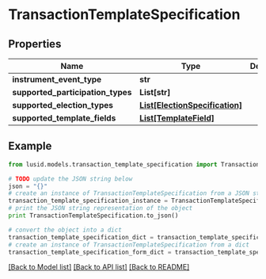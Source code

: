 # TransactionTemplateSpecification


## Properties
Name | Type | Description | Notes
------------ | ------------- | ------------- | -------------
**instrument_event_type** | **str** |  | 
**supported_participation_types** | **List[str]** |  | 
**supported_election_types** | [**List[ElectionSpecification]**](ElectionSpecification.md) |  | 
**supported_template_fields** | [**List[TemplateField]**](TemplateField.md) |  | 

## Example

```python
from lusid.models.transaction_template_specification import TransactionTemplateSpecification

# TODO update the JSON string below
json = "{}"
# create an instance of TransactionTemplateSpecification from a JSON string
transaction_template_specification_instance = TransactionTemplateSpecification.from_json(json)
# print the JSON string representation of the object
print TransactionTemplateSpecification.to_json()

# convert the object into a dict
transaction_template_specification_dict = transaction_template_specification_instance.to_dict()
# create an instance of TransactionTemplateSpecification from a dict
transaction_template_specification_form_dict = transaction_template_specification.from_dict(transaction_template_specification_dict)
```
[[Back to Model list]](../README.md#documentation-for-models) [[Back to API list]](../README.md#documentation-for-api-endpoints) [[Back to README]](../README.md)


